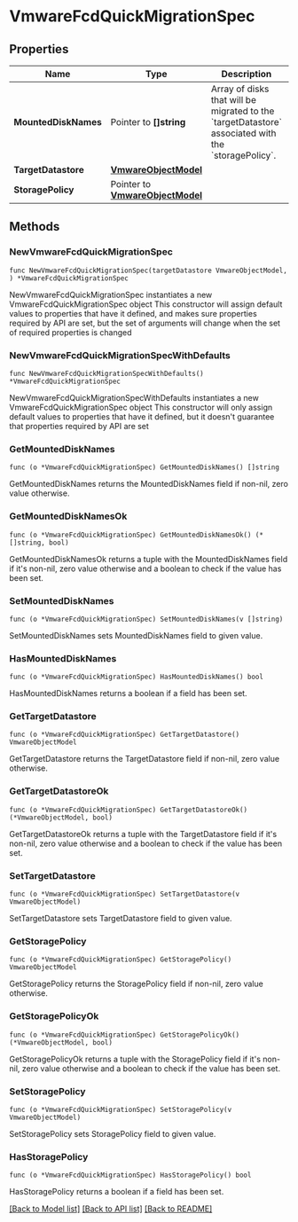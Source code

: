 # VmwareFcdQuickMigrationSpec

## Properties

Name | Type | Description | Notes
------------ | ------------- | ------------- | -------------
**MountedDiskNames** | Pointer to **[]string** | Array of disks that will be migrated to the &#x60;targetDatastore&#x60; associated with the &#x60;storagePolicy&#x60;. | [optional] 
**TargetDatastore** | [**VmwareObjectModel**](VmwareObjectModel.md) |  | 
**StoragePolicy** | Pointer to [**VmwareObjectModel**](VmwareObjectModel.md) |  | [optional] 

## Methods

### NewVmwareFcdQuickMigrationSpec

`func NewVmwareFcdQuickMigrationSpec(targetDatastore VmwareObjectModel, ) *VmwareFcdQuickMigrationSpec`

NewVmwareFcdQuickMigrationSpec instantiates a new VmwareFcdQuickMigrationSpec object
This constructor will assign default values to properties that have it defined,
and makes sure properties required by API are set, but the set of arguments
will change when the set of required properties is changed

### NewVmwareFcdQuickMigrationSpecWithDefaults

`func NewVmwareFcdQuickMigrationSpecWithDefaults() *VmwareFcdQuickMigrationSpec`

NewVmwareFcdQuickMigrationSpecWithDefaults instantiates a new VmwareFcdQuickMigrationSpec object
This constructor will only assign default values to properties that have it defined,
but it doesn't guarantee that properties required by API are set

### GetMountedDiskNames

`func (o *VmwareFcdQuickMigrationSpec) GetMountedDiskNames() []string`

GetMountedDiskNames returns the MountedDiskNames field if non-nil, zero value otherwise.

### GetMountedDiskNamesOk

`func (o *VmwareFcdQuickMigrationSpec) GetMountedDiskNamesOk() (*[]string, bool)`

GetMountedDiskNamesOk returns a tuple with the MountedDiskNames field if it's non-nil, zero value otherwise
and a boolean to check if the value has been set.

### SetMountedDiskNames

`func (o *VmwareFcdQuickMigrationSpec) SetMountedDiskNames(v []string)`

SetMountedDiskNames sets MountedDiskNames field to given value.

### HasMountedDiskNames

`func (o *VmwareFcdQuickMigrationSpec) HasMountedDiskNames() bool`

HasMountedDiskNames returns a boolean if a field has been set.

### GetTargetDatastore

`func (o *VmwareFcdQuickMigrationSpec) GetTargetDatastore() VmwareObjectModel`

GetTargetDatastore returns the TargetDatastore field if non-nil, zero value otherwise.

### GetTargetDatastoreOk

`func (o *VmwareFcdQuickMigrationSpec) GetTargetDatastoreOk() (*VmwareObjectModel, bool)`

GetTargetDatastoreOk returns a tuple with the TargetDatastore field if it's non-nil, zero value otherwise
and a boolean to check if the value has been set.

### SetTargetDatastore

`func (o *VmwareFcdQuickMigrationSpec) SetTargetDatastore(v VmwareObjectModel)`

SetTargetDatastore sets TargetDatastore field to given value.


### GetStoragePolicy

`func (o *VmwareFcdQuickMigrationSpec) GetStoragePolicy() VmwareObjectModel`

GetStoragePolicy returns the StoragePolicy field if non-nil, zero value otherwise.

### GetStoragePolicyOk

`func (o *VmwareFcdQuickMigrationSpec) GetStoragePolicyOk() (*VmwareObjectModel, bool)`

GetStoragePolicyOk returns a tuple with the StoragePolicy field if it's non-nil, zero value otherwise
and a boolean to check if the value has been set.

### SetStoragePolicy

`func (o *VmwareFcdQuickMigrationSpec) SetStoragePolicy(v VmwareObjectModel)`

SetStoragePolicy sets StoragePolicy field to given value.

### HasStoragePolicy

`func (o *VmwareFcdQuickMigrationSpec) HasStoragePolicy() bool`

HasStoragePolicy returns a boolean if a field has been set.


[[Back to Model list]](../README.md#documentation-for-models) [[Back to API list]](../README.md#documentation-for-api-endpoints) [[Back to README]](../README.md)


